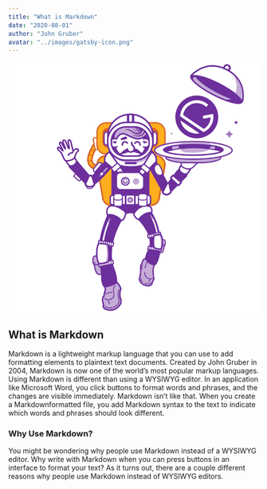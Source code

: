 ```yaml
---
title: "What is Markdown"
date: "2020-08-01"
author: "John Gruber"
avatar: "../images/gatsby-icon.png"
---
```

![Gatsby](../images/gatsby-astronaut.png)
## What is Markdown
Markdown is a lightweight markup language that you can use to add formatting elements to plaintext text documents. Created by John Gruber in 2004, Markdown is now one of the world’s most popular markup languages.
Using Markdown is different than using a WYSIWYG editor. In an application like Microsoft Word, you click buttons to format words and phrases, and the changes are visible immediately. Markdown isn’t like that. When you create a Markdownformatted file, you add Markdown syntax to the text to indicate which words and phrases should look different.
### Why Use Markdown?
You might be wondering why people use Markdown instead of a WYSIWYG editor. Why write with Markdown when you can press buttons in an interface to format your text? As it turns out, there are a couple different reasons why people use Markdown instead of WYSIWYG editors. 
